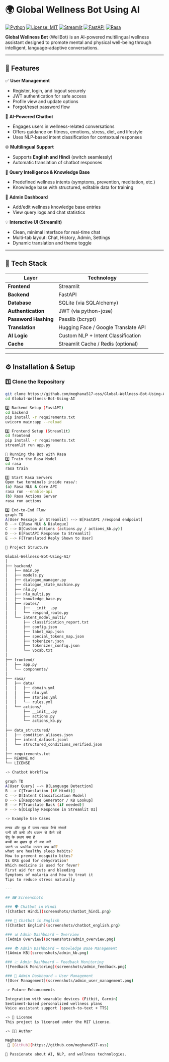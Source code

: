 # 🌍 Global Wellness Bot Using AI

[![Python](https://img.shields.io/badge/Python-3.10+-blue)](https://www.python.org/)
[![License: MIT](https://img.shields.io/badge/License-MIT-yellow.svg)](LICENSE)
[![Streamlit](https://img.shields.io/badge/Streamlit-frontend-green)](https://streamlit.io/)
[![FastAPI](https://img.shields.io/badge/FastAPI-backend-blue)](https://fastapi.tiangolo.com/)
[![Rasa](https://img.shields.io/badge/Rasa-NLU-orange)](https://rasa.com/)

**Global Wellness Bot** (WellBot) is an AI-powered multilingual wellness assistant designed to promote mental and physical well-being through intelligent, language-adaptive conversations.

---

## 🚀 Features

✅ **User Management**  
- Register, login, and logout securely  
- JWT authentication for safe access  
- Profile view and update options  
- Forgot/reset password flow  

🧠 **AI-Powered Chatbot**  
- Engages users in wellness-related conversations  
- Offers guidance on fitness, emotions, stress, diet, and lifestyle  
- Uses NLP-based intent classification for contextual responses  

🌐 **Multilingual Support**  
- Supports **English and Hindi** (switch seamlessly)  
- Automatic translation of chatbot responses  

💬 **Query Intelligence & Knowledge Base**  
- Predefined wellness intents (symptoms, prevention, meditation, etc.)  
- Knowledge base with structured, editable data for training  

🧩 **Admin Dashboard**  
- Add/edit wellness knowledge base entries   
- View query logs and chat statistics  

💡 **Interactive UI (Streamlit)**  
- Clean, minimal interface for real-time chat  
- Multi-tab layout: Chat, History, Admin, Settings  
- Dynamic translation and theme toggle  

---

## 🧱 Tech Stack

| Layer | Technology |
|-------|-------------|
| **Frontend** | Streamlit |
| **Backend** | FastAPI |
| **Database** | SQLite (via SQLAlchemy) |
| **Authentication** | JWT (via python-jose) |
| **Password Hashing** | Passlib (bcrypt) |
| **Translation** | Hugging Face / Google Translate API |
| **AI Logic** | Custom NLP + Intent Classification |
| **Cache** | Streamlit Cache / Redis (optional) |

---

## ⚙️ Installation & Setup

### 1️⃣ Clone the Repository
```bash
git clone https://github.com/meghana517-oss/Global-Wellness-Bot-Using-AI.git
cd Global-Wellness-Bot-Using-AI

2️⃣ Backend Setup (FastAPI)
cd backend
pip install -r requirements.txt
uvicorn main:app --reload

3️⃣ Frontend Setup (Streamlit)
cd frontend
pip install -r requirements.txt
streamlit run app.py

🏃 Running the Bot with Rasa
1️⃣ Train the Rasa Model
cd rasa
rasa train

2️⃣ Start Rasa Servers
Open two terminals inside rasa/:
(a) Rasa NLU & Core API
rasa run --enable-api
(b) Rasa Actions Server
rasa run actions

3️⃣ End-to-End Flow
graph TD
A[User Message in Streamlit] --> B[FastAPI /respond endpoint]
B --> C[Rasa NLU & Dialogue]
C --> D[Custom Actions (actions.py / actions_kb.py)]
D --> E[FastAPI Response to Streamlit]
E --> F[Translated Reply Shown to User]

📂 Project Structure

Global-Wellness-Bot-Using-AI/
│
├── backend/
│   ├── main.py
│   ├── models.py
│   ├── dialogue_manager.py
│   ├── dialogue_state_machine.py
│   ├── nlu.py
│   ├── nlu_multi.py
│   ├── knowledge_base.py
│   ├── routes/
│   │   ├── __init__.py
│   │   └── respond_route.py
│   └── intent_model_multi/
│       ├── classification_report.txt
│       ├── config.json
│       ├── label_map.json
│       ├── special_tokens_map.json
│       ├── tokenizer.json
│       ├── tokenizer_config.json
│       └── vocab.txt
│
├── frontend/
│   ├── app.py
│   └── components/
│
├── rasa/
│   ├── data/
│   │   ├── domain.yml
│   │   ├── nlu.yml
│   │   ├── stories.yml
│   │   └── rules.yml
│   └── actions/
│       ├── __init__.py
│       ├── actions.py
│       └── actions_kb.py
│
├── data_structured/
│   ├── condition_aliases.json
│   ├── intent_dataset.jsonl
│   └── structured_conditions_verified.json
│
├── requirements.txt
├── README.md
└── LICENSE

-> Chatbot Workflow

graph TD
A[User Query] --> B[Language Detection]
B --> C[Translation (if Hindi)]
C --> D[Intent Classification Model]
D --> E[Response Generator / KB Lookup]
E --> F[Translate Back (if needed)]
F --> G[Display Response in Streamlit UI]

-> Example Use Cases

तनाव और मूड में उतार-चढ़ाव कैसे संभालें
पानी की कमी और थकान से कैसे बचें
डेंगू के लक्षण क्या हैं
बच्चों का बुखार हो तो क्या करें
जलने पर प्राथमिक उपचार क्या करें?
what are healthy sleep habits?
How to prevent mosquito bites?
Is ORS good for dehydration?
Which medicine is used for fever?
First aid for cuts and bleeding
Symptoms of malaria and how to treat it
Tips to reduce stress naturally

---

## 🖼️ Screenshots

### 🗣️ Chatbot in Hindi
![Chatbot Hindi](screenshots/chatbot_hindi.png)

### 💬 Chatbot in English
![Chatbot English](screenshots/chatbot_english.png)

### 📊 Admin Dashboard – Overview
![Admin Overview](screenshots/admin_overview.png)

### 📚 Admin Dashboard – Knowledge Base Management
![Admin KB](screenshots/admin_kb.png)

### 📈 Admin Dashboard – Feedback Monitoring
![Feedback Monitoring](screenshots/admin_feedback.png)

### 👥 Admin Dashboard – User Management
![User Management](screenshots/admin_user_management.png)

-> Future Enhancements

Integration with wearable devices (Fitbit, Garmin)
Sentiment-based personalized wellness plans
Voice assistant support (speech-to-text + TTS)

-> 📜 License
This project is licensed under the MIT License.

-> 👩‍💻 Author

Meghana
 🔗 [GitHub](https://github.com/meghana517-oss)

💬 Passionate about AI, NLP, and wellness technologies.